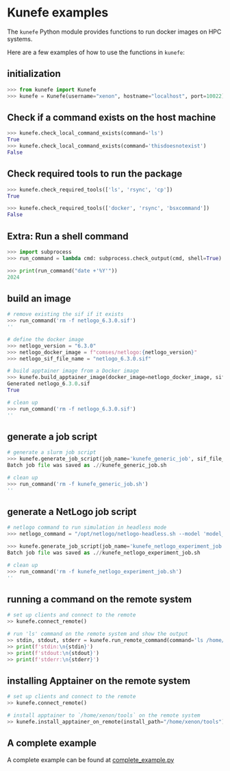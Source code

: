 <!-- examples/README.md -->
<!-- Run: python -m doctest -v examples/README.md -->

# Kunefe examples

The `kunefe` Python module provides functions to run docker images on HPC systems.

Here are a few examples of how to use the functions in `kunefe`:

## initialization

```python
>>> from kunefe import Kunefe
>>> kunefe = Kunefe(username="xenon", hostname="localhost", port=10022)

```

## Check if a command exists on the host machine

```python
>>> kunefe.check_local_command_exists(command='ls')
True
>>> kunefe.check_local_command_exists(command='thisdoesnotexist')
False

```

## Check required tools to run the package

```python
>>> kunefe.check_required_tools(['ls', 'rsync', 'cp'])
True

>>> kunefe.check_required_tools(['docker', 'rsync', 'bsxcommand'])
False

```

## Extra: Run a shell command

```python
>>> import subprocess
>>> run_command = lambda cmd: subprocess.check_output(cmd, shell=True).decode().strip()

```

```python
>>> print(run_command("date +'%Y'"))
2024

```

## build an image

```python
# remove existing the sif if it exists
>>> run_command('rm -f netlogo_6.3.0.sif')
''

# define the docker image
>>> netlogo_version = "6.3.0"
>>> netlogo_docker_image = f"comses/netlogo:{netlogo_version}"
>>> netlogo_sif_file_name = "netlogo_6.3.0.sif"

# build apptainer image from a Docker image
>>> kunefe.build_apptainer_image(docker_image=netlogo_docker_image, sif_file_name=netlogo_sif_file_name)
Generated netlogo_6.3.0.sif
True

# clean up
>>> run_command('rm -f netlogo_6.3.0.sif')
''

```

## generate a job script

```python
# generate a slurm job script
>>> kunefe.generate_job_script(job_name='kunefe_generic_job', sif_file_path="/home/xenon/myapp_0.1.0.sif", command="ls /home/xenon", env_vars="PATH=$PATH:/home/xenon", job_time='0:30:00')
Batch job file was saved as .//kunefe_generic_job.sh

# clean up
>>> run_command('rm -f kunefe_generic_job.sh')
''

```

## generate a NetLogo job script

```python
# netlogo command to run simulation in headless mode
>>> netlogo_command = "/opt/netlogo/netlogo-headless.sh --model 'model_path' --experiment 'experiment_name' --table 'table_name'"

>>> kunefe.generate_job_script(job_name='kunefe_netlogo_experiment_job', sif_file_path="/home/xenon/netlogo_6.3.0.sif", command=netlogo_command, env_vars="JAVA_TOOL_OPTIONS=-Xmx8G", job_time='0:30:00', template_name='generic')
Batch job file was saved as .//kunefe_netlogo_experiment_job.sh

# clean up
>>> run_command('rm -f kunefe_netlogo_experiment_job.sh')
''

```

## running a command on the remote system

```python
# set up clients and connect to the remote
>> kunefe.connect_remote()

# run 'ls' command on the remote system and show the output
>> stdin, stdout, stderr = kunefe.run_remote_command(command='ls /home/xenon')
>> print(f'stdin:\n{stdin}')
>> print(f'stdout:\n{stdout}')
>> print(f'stderr:\n{stderr}')

```

## installing Apptainer on the remote system

```python
# set up clients and connect to the remote
>> kunefe.connect_remote()

# install apptainer to `/home/xenon/tools` on the remote system
>> kunefe.install_apptainer_on_remote(install_path="/home/xenon/tools")

```

## A complete example

A complete example can be found at [complete_example.py](complete_example.py)


<!-- ## Title

```python
>>>
``` -->
